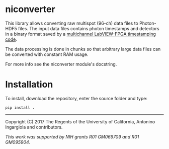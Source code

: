 # niconverter

This library allows converting raw multispot (96-ch) data files to Photon-HDF5 files. 
The input data files contains photon timestamps and detectors in a binary format
saved by a [multichannel LabVIEW-FPGA timestamping code](https://github.com/multispot-software/MultichannelTimestamper).

The data processing is done in chunks so that
arbitrary large data files can be converted with constant RAM usage.

For more info see the niconverter module's docstring.

# Installation

To install, download the repository, enter the source folder and type:

`pip install .`

----
Copyright (C) 2017 The Regents of the University of California, Antonino Ingargiola and contributors.

*This work was supported by NIH grants R01 GM069709 and R01 GM095904.*
